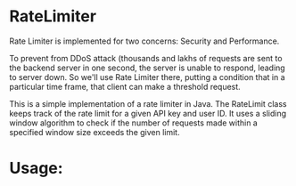 # RateLimiter

Rate Limiter is implemented for two concerns: Security and Performance.

To prevent from DDoS attack (thousands and lakhs of requests are sent to the backend server in one second, the server is unable to respond, leading to server down. So we'll use Rate Limiter there, putting a condition that in a particular time frame, that client can make a threshold request.

This is a simple implementation of a rate limiter in Java. The RateLimit class keeps track of the rate limit for a given API key and user ID. It uses a sliding window algorithm to check if the number of requests made within a specified window size exceeds the given limit.

# Usage:
